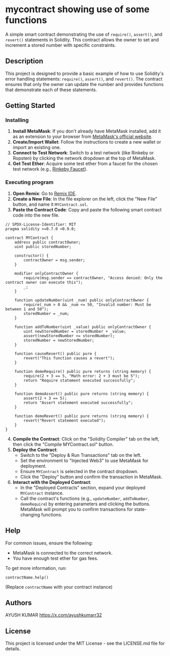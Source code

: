 # mycontract showing use of some functions

A simple smart contract demonstrating the use of `require()`, `assert()`, and `revert()` statements in Solidity. This contract allows the owner to set and increment a stored number with specific constraints.

## Description

This project is designed to provide a basic example of how to use Solidity's error handling statements: `require()`, `assert()`, and `revert()`. The contract ensures that only the owner can update the number and provides functions that demonstrate each of these statements.

## Getting Started

### Installing

1. **Install MetaMask**: If you don't already have MetaMask installed, add it as an extension to your browser from [MetaMask's official website](https://metamask.io/).
2. **Create/Import Wallet**: Follow the instructions to create a new wallet or import an existing one.
3. **Connect to Test Network**: Switch to a test network (like Rinkeby or Ropsten) by clicking the network dropdown at the top of MetaMask.
4. **Get Test Ether**: Acquire some test ether from a faucet for the chosen test network (e.g., [Rinkeby Faucet](https://faucet.rinkeby.io/)).

### Executing program

1. **Open Remix**: Go to [Remix IDE](https://remix.ethereum.org/).
2. **Create a New File**: In the file explorer on the left, click the "New File" button, and name it `MYContract.sol`.
3. **Paste the Contract Code**: Copy and paste the following smart contract code into the new file.

```solidity
// SPDX-License-Identifier: MIT
pragma solidity >=0.7.0 <0.9.0;

contract MYContract {
    address public contractOwner;
    uint public storedNumber;

    constructor() {
        contractOwner = msg.sender;
    }

    modifier onlyContractOwner {
        require(msg.sender == contractOwner, "Access denied: Only the contract owner can execute this");
        _;
    }

    function updateNumber(uint _num) public onlyContractOwner {
        require(_num > 0 && _num <= 50, "Invalid number: Must be between 1 and 50");
        storedNumber = _num;
    }

    function addToNumber(uint _value) public onlyContractOwner {
        uint newStoredNumber = storedNumber + _value;
        assert(newStoredNumber >= storedNumber);
        storedNumber = newStoredNumber;
    }

    function causeRevert() public pure {
        revert("This function causes a revert");
    }

    function demoRequire() public pure returns (string memory) {
        require(2 + 3 == 5, "Math error: 2 + 3 must be 5");
        return "Require statement executed successfully";
    }

    function demoAssert() public pure returns (string memory) {
        assert(2 + 3 == 5);
        return "Assert statement executed successfully";
    }

    function demoRevert() public pure returns (string memory) {
        revert("Revert statement executed");
    }
}
```

4. **Compile the Contract**: Click on the "Solidity Compiler" tab on the left, then click the "Compile MYContract.sol" button.
5. **Deploy the Contract**: 
    - Switch to the "Deploy & Run Transactions" tab on the left.
    - Set the environment to "Injected Web3" to use MetaMask for deployment.
    - Ensure `MYContract` is selected in the contract dropdown.
    - Click the "Deploy" button and confirm the transaction in MetaMask.
6. **Interact with the Deployed Contract**: 
    - In the "Deployed Contracts" section, expand your deployed `MYContract` instance.
    - Call the contract's functions (e.g., `updateNumber`, `addToNumber`, `demoRequire`) by entering parameters and clicking the buttons. MetaMask will prompt you to confirm transactions for state-changing functions.

## Help

For common issues, ensure the following:
- MetaMask is connected to the correct network.
- You have enough test ether for gas fees.

To get more information, run:
```
contractName.help()
```
(Replace `contractName` with your contract instance)

## Authors


AYUSH KUMAR 
https://x.com/ayushkumarr32


## License

This project is licensed under the MIT License - see the LICENSE.md file for details.

